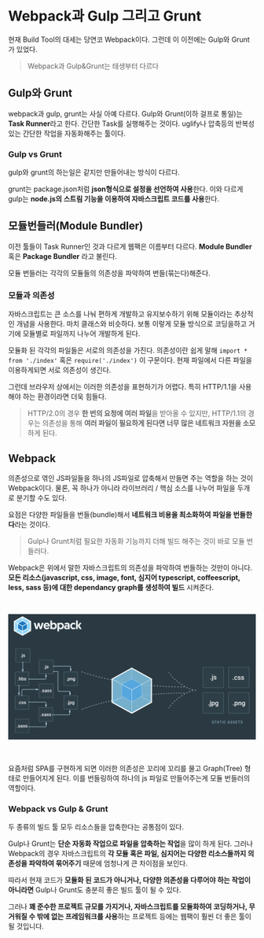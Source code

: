 # Webpack과 Gulp 그리고 Grunt

현재 Build Tool의 대세는 당연코 Webpack이다. 
그런데 이 이전에는 Gulp와 Grunt가 있었다.

> Webpack과 Gulp&Grunt는 태생부터 다르다

## Gulp와 Grunt

webpack과 gulp, grunt는 사실 아예 다르다. Gulp와 Grunt(이하 걸프로 통일)는 **Task Runner**라고 한다.
간단한 Task를 실행해주는 것이다. 
uglify나 압축등의 반복성 있는 간단한 작업을 자동화해주는 툴이다.

### Gulp vs Grunt

gulp와 grunt의 하는일은 같지만 만들어내는 방식이 다르다. 

grunt는 package.json처럼 **json형식으로 설정을 선언하여 사용**한다. 
이와 다르게 gulp는 **node.js의 스트림 기능을 이용하여 자바스크립트 코드를 사용**한다.



## 모듈번들러(Module Bundler)

이전 툴들이 Task Runner인 것과 다르게 웹팩은 이름부터 다르다. 
**Module Bundler** 혹은 **Package Bundler** 라고 불린다.

모듈 번들러는 각각의 모듈들의 의존성을 파악하여 번들(묶는다)해준다.

### 모듈과 의존성

자바스크립트는 큰 소스를 나눠 편하게 개발하고 유지보수하기 위해 모듈이라는 추상적인 개념을 사용한다. 마치 클래스와 비슷하다. 
보통 이렇게 모듈 방식으로 코딩을하고 거기에 모듈별로 파일까지 나누어 개발하게 된다.

모듈화 된 각각의 파일들은 서로의 의존성을 가진다. 
의존성이란 쉽게 말해 `import * from './index'` 혹은 `require('./index')` 이 구문이다. 
현재 파일에서 다른 파일을 이용하게되면 서로 의존성이 생긴다.

그런데 브라우저 상에서는 이러한 의존성을 표현하기가 어렵다. 특히 HTTP/1.1을 사용해야 하는 환경이라면 더욱 힘들다.

> HTTP/2.0의 경우 **한 번의 요청에 여러 파일**을 받아올 수 있지만, HTTP/1.1의 경우는 의존성을 통해 **여러 파일이 필요하게 된다면 너무 많은 네트워크 자원을 소모**하게 된다.

## Webpack

의존성으로 엮인 JS파일들을 하나의 JS파일로 압축해서 만들면 주는 역할을 하는 것이 Webpack이다.
물론, 꼭 하나가 아니라 라이브러리 / 핵심 소스를 나누어 파일을 두개로 분기할 수도 있다.

요점은 다양한 파일들을 번들(bundle)해서 **네트워크 비용을 최소화하여 파일을 번들한다**라는 것이다.

> Gulp나 Grunt처럼 필요한 자동화 기능까지 더해 빌드 해주는 것이 바로 모듈 번들러다.

Webpack은 위에서 말한 자바스크립트의 의존성을 파악하여 번들하는 것만이 아니다. 
**모든 리소스(javascript, css, image, font, 심지어 typescript, coffeescript, less, sass 등)에 대한 dependancy graph를 생성하여 빌드** 시켜준다.

<br/>

![eventloop](/JavaScript/images/webpack.png)

<br/>

요즘처럼 SPA를 구현하게 되면 이러한 의존성은 꼬리에 꼬리를 물고 Graph(Tree) 형태로 만들어지게 된다. 이를 번들링하여 하나의 js 파일로 만들어주는게 모듈 번들러의 역할이다.

### Webpack vs Gulp & Grunt

두 종류의 빌드 툴 모두 리소스들을 압축한다는 공통점이 있다. 

Gulp나 Grunt는 **단순 자동화 작업으로 파일을 압축하는 작업**을 많이 하게 된다. 
그러나 Webpack의 경우 자바스크립트의 **각 모듈 혹은 파일, 심지어는 다양한 리소스들까지 의존성을 파악하여 묶어주기** 때문에 엄청나게 큰 차이점을 보인다.

따라서 현재 코드가 **모듈화 된 코드가 아니거나, 다양한 의존성을 다루어야 하는 작업이 아니라면** Gulp나 Grunt도 충분히 좋은 빌드 툴이 될 수 있다. 

그러나 **꽤 준수한 프로젝트 규모를 가지거나, 자바스크립트를 모듈화하여 코딩하거나, 무거워질 수 밖에 없는 프레임워크를 사용**하는 프로젝트 등에는 웹팩이 훨씬 더 좋은 툴이 될 것입니다.